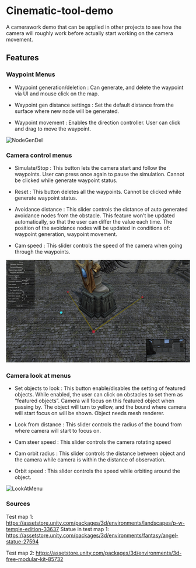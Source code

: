 # Cinematic-tool-demo

A camerawork demo that can be applied in other projects to see how the camera will roughly work before actually start working on the camera movement.

## Features

### Waypoint Menus
- Waypoint generation/deletion : Can generate, and delete the waypoint via UI and mouse click on the map.

- Waypoint gen distance settings : Set the default distance from the surface where new node will be generated.

- Waypoint movement : Enables the direction controller. User can click and drag to move the waypoint.

![NodeGenDel](https://github.com/Picbridge/Cinematic-tool-demo/blob/main/GIF/WaypointMenu.gif)

### Camera control menus
- Simulate/Stop : This button lets the camera start and follow the waypoints. 
User can press once again to pause the simulation. Cannot be clicked while generate waypoint status.

- Reset : This button deletes all the waypoints. Cannot be clicked while generate waypoint status.

- Avoidance distance : This slider controls the distance of auto generated avoidance nodes from the obstacle. This feature won’t be updated automatically, so that the user can differ the value each time. The position of the avoidance nodes will be updated in conditions of: waypoint generation, waypoint movement.

- Cam speed : This slider controls the speed of the camera when going through the waypoints.

![CamMenu](https://github.com/Picbridge/Cinematic-tool-demo/blob/main/GIF/CamMenu.gif)

### Camera look at menus
- Set objects to look : This button enable/disables the setting of featured objects. While enabled, the user can click on obstacles to set them as “featured objects”. Camera will focus on this featured object when passing by. The object will turn to yellow, and the bound where camera will start focus on will be shown. Object needs mesh renderer.
 
- Look from distance : This slider controls the radius of the bound from where camera will start to focus on.

- Cam steer speed : This slider controls the camera rotating speed

- Cam orbit radius : This slider controls the distance between object and the camera while camera is within the distance of observation.

- Orbit speed : This slider controls the speed while orbiting around the object.

![LookAtMenu](https://github.com/Picbridge/Cinematic-tool-demo/blob/main/GIF/LookAtMenu.gif)


### Sources

Test map 1: https://assetstore.unity.com/packages/3d/environments/landscapes/p-w-temple-edition-33637
Statue in test map 1: https://assetstore.unity.com/packages/3d/environments/fantasy/angel-statue-27594

Test map 2: https://assetstore.unity.com/packages/3d/environments/3d-free-modular-kit-85732


